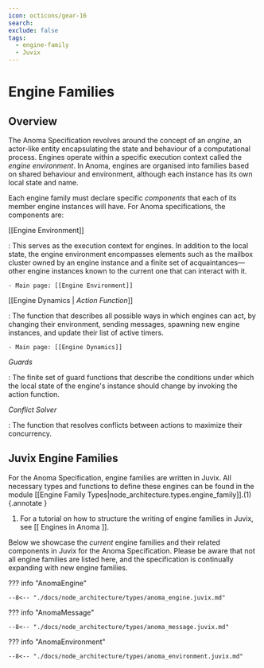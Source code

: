 ```yaml
---
icon: octicons/gear-16
search:
exclude: false
tags:
  - engine-family
  - Juvix
---
```


# Engine Families

## Overview

The Anoma Specification revolves around the concept of an _engine_, an
actor-like entity encapsulating the state and behaviour of a computational
process. Engines operate within a specific execution context called the _engine
environment_. In Anoma, engines are organised into families based on shared
behaviour and environment, although each instance has its own local state and
name.

Each engine family must declare specific _components_ that each of its member
engine instances will have. For Anoma specifications, the components are:

[[Engine Environment]]

:   This serves as the execution context for engines. In addition to the local
    state, the engine environment encompasses elements such as the mailbox
    cluster owned by an engine instance and a finite set of acquaintances—other
    engine instances known to the current one that can interact with it.

    - Main page: [[Engine Environment]]

[[Engine Dynamics | *Action Function*]]

:   The function that describes all possible ways in which engines can act, by
    changing their environment, sending messages, spawning new engine instances,
    and update their list of active timers.

    - Main page: [[Engine Dynamics]]

*Guards*

:   The finite set of guard functions that describe the conditions under which
    the local state of the engine's instance should change by invoking the action
    function.

*Conflict Solver*

:   The function that resolves conflicts between actions to maximize their
    concurrency.

## Juvix Engine Families

For the Anoma Specification, engine families are written in Juvix. All necessary
types and functions to define these engines can be found in the module
[[Engine Family Types|node_architecture.types.engine_family]].(1)
{.annotate }

  1.  For a tutorial on how to structure the writing of engine families in
      Juvix, see [[ Engines in Anoma ]].

Below we showcase the _current_ engine families and their related components in
Juvix for the Anoma Specification. Please be aware that not all engine families
are listed here, and the specification is continually expanding with new engine
families.

??? info "AnomaEngine"

    --8<-- "./docs/node_architecture/types/anoma_engine.juvix.md"

??? info "AnomaMessage"

    --8<-- "./docs/node_architecture/types/anoma_message.juvix.md"

??? info "AnomaEnvironment"

    --8<-- "./docs/node_architecture/types/anoma_environment.juvix.md"


